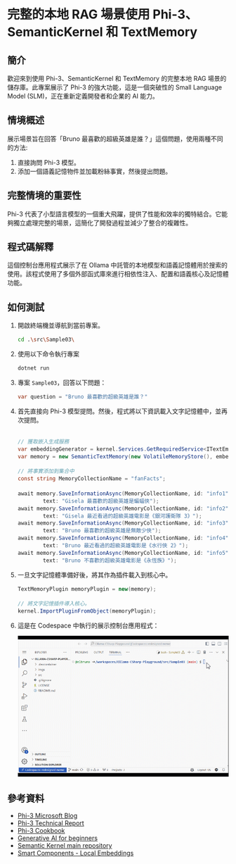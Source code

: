 ﻿# 完整的本地 RAG 場景使用 Phi-3、SemanticKernel 和 TextMemory

## 簡介

歡迎來到使用 Phi-3、SemanticKernel 和 TextMemory 的完整本地 RAG 場景的儲存庫。此專案展示了 Phi-3 的強大功能，這是一個突破性的 Small Language Model (SLM)，正在重新定義開發者和企業的 AI 能力。

## 情境概述

展示場景旨在回答「Bruno 最喜歡的超級英雄是誰？」這個問題，使用兩種不同的方法:

1. 直接詢問 Phi-3 模型。
2. 添加一個語義記憶物件並加載粉絲事實，然後提出問題。

## 完整情境的重要性

Phi-3 代表了小型語言模型的一個重大飛躍，提供了性能和效率的獨特結合。它能夠獨立處理完整的場景，這簡化了開發過程並減少了整合的複雜性。

## 程式碼解釋

這個控制台應用程式展示了在 Ollama 中託管的本地模型和語義記憶體用於搜索的使用。該程式使用了多個外部函式庫來進行相依性注入、配置和語義核心及記憶體功能。

## 如何測試

1. 開啟終端機並導航到當前專案。

    ```bash
    cd .\src\Sample03\
    ```

1. 使用以下命令執行專案

    ```bash
    dotnet run
    ```

1. 專案 `Sample03`，回答以下問題：

    ```csharp
    var question = "Bruno 最喜歡的超級英雄是誰？"
    ```

1. 首先直接向 Phi-3 模型提問。然後，程式將以下資訊載入文字記憶體中，並再次提問。

    ```csharp

    // 獲取嵌入生成服務
    var embeddingGenerator = kernel.Services.GetRequiredService<ITextEmbeddingGenerationService>();
    var memory = new SemanticTextMemory(new VolatileMemoryStore(), embeddingGenerator);    

    // 將事實添加到集合中
    const string MemoryCollectionName = "fanFacts";
    
    await memory.SaveInformationAsync(MemoryCollectionName, id: "info1", 
            text: "Gisela 最喜歡的超級英雄是蝙蝠俠");
    await memory.SaveInformationAsync(MemoryCollectionName, id: "info2", 
            text: "Gisela 最近看過的超級英雄電影是《銀河護衛隊 3》");
    await memory.SaveInformationAsync(MemoryCollectionName, id: "info3", 
            text: "Bruno 最喜歡的超級英雄是無敵少俠");
    await memory.SaveInformationAsync(MemoryCollectionName, id: "info4", 
            text: "Bruno 最近看過的超級英雄電影是《水行俠 2》");
    await memory.SaveInformationAsync(MemoryCollectionName, id: "info5", 
            text: "Bruno 不喜歡的超級英雄電影是《永恆族》");    
    ```

1. 一旦文字記憶體準備好後，將其作為插件載入到核心中。

    ```csharp
    TextMemoryPlugin memoryPlugin = new(memory);
    
    // 將文字記憶插件導入核心。
    kernel.ImportPluginFromObject(memoryPlugin);    
    ```

1. 這是在 Codespace 中執行的展示控制台應用程式：

    ![在 Codespace 中執行的展示控制台應用程式](./img/10RAGPhi3.gif)

## 參考資料

- [Phi-3 Microsoft Blog](https://aka.ms/phi3blog-april)
- [Phi-3 Technical Report](https://aka.ms/phi3-tech-report)
- [Phi-3 Cookbook](https://aka.ms/Phi-3CookBook)
- [Generative AI for beginners](https://github.com/microsoft/generative-ai-for-beginners)
- [Semantic Kernel main repository](https://github.com/microsoft/semantic-kernel)
- [Smart Components - Local Embeddings](https://github.com/dotnet-smartcomponents/smartcomponents/blob/main/docs/local-embeddings.md)

